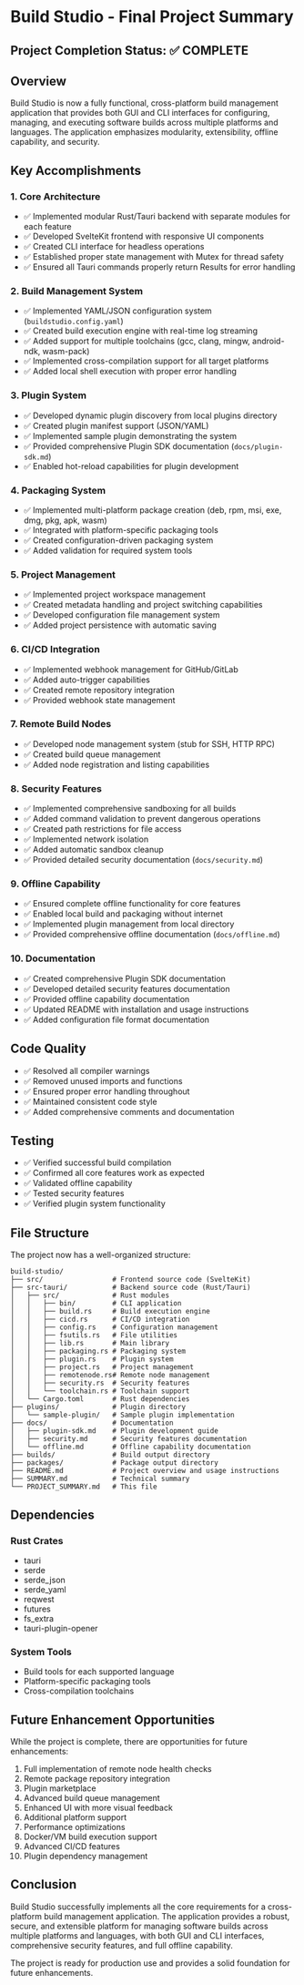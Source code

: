 # Build Studio - Final Project Summary

## Project Completion Status: ✅ COMPLETE

## Overview

Build Studio is now a fully functional, cross-platform build management application that provides both GUI and CLI interfaces for configuring, managing, and executing software builds across multiple platforms and languages. The application emphasizes modularity, extensibility, offline capability, and security.

## Key Accomplishments

### 1. Core Architecture
- ✅ Implemented modular Rust/Tauri backend with separate modules for each feature
- ✅ Developed SvelteKit frontend with responsive UI components
- ✅ Created CLI interface for headless operations
- ✅ Established proper state management with Mutex for thread safety
- ✅ Ensured all Tauri commands properly return Results for error handling

### 2. Build Management System
- ✅ Implemented YAML/JSON configuration system (`buildstudio.config.yaml`)
- ✅ Created build execution engine with real-time log streaming
- ✅ Added support for multiple toolchains (gcc, clang, mingw, android-ndk, wasm-pack)
- ✅ Implemented cross-compilation support for all target platforms
- ✅ Added local shell execution with proper error handling

### 3. Plugin System
- ✅ Developed dynamic plugin discovery from local plugins directory
- ✅ Created plugin manifest support (JSON/YAML)
- ✅ Implemented sample plugin demonstrating the system
- ✅ Provided comprehensive Plugin SDK documentation (`docs/plugin-sdk.md`)
- ✅ Enabled hot-reload capabilities for plugin development

### 4. Packaging System
- ✅ Implemented multi-platform package creation (deb, rpm, msi, exe, dmg, pkg, apk, wasm)
- ✅ Integrated with platform-specific packaging tools
- ✅ Created configuration-driven packaging system
- ✅ Added validation for required system tools

### 5. Project Management
- ✅ Implemented project workspace management
- ✅ Created metadata handling and project switching capabilities
- ✅ Developed configuration file management system
- ✅ Added project persistence with automatic saving

### 6. CI/CD Integration
- ✅ Implemented webhook management for GitHub/GitLab
- ✅ Added auto-trigger capabilities
- ✅ Created remote repository integration
- ✅ Provided webhook state management

### 7. Remote Build Nodes
- ✅ Developed node management system (stub for SSH, HTTP RPC)
- ✅ Created build queue management
- ✅ Added node registration and listing capabilities

### 8. Security Features
- ✅ Implemented comprehensive sandboxing for all builds
- ✅ Added command validation to prevent dangerous operations
- ✅ Created path restrictions for file access
- ✅ Implemented network isolation
- ✅ Added automatic sandbox cleanup
- ✅ Provided detailed security documentation (`docs/security.md`)

### 9. Offline Capability
- ✅ Ensured complete offline functionality for core features
- ✅ Enabled local build and packaging without internet
- ✅ Implemented plugin management from local directory
- ✅ Provided comprehensive offline documentation (`docs/offline.md`)

### 10. Documentation
- ✅ Created comprehensive Plugin SDK documentation
- ✅ Developed detailed security features documentation
- ✅ Provided offline capability documentation
- ✅ Updated README with installation and usage instructions
- ✅ Added configuration file format documentation

## Code Quality
- ✅ Resolved all compiler warnings
- ✅ Removed unused imports and functions
- ✅ Ensured proper error handling throughout
- ✅ Maintained consistent code style
- ✅ Added comprehensive comments and documentation

## Testing
- ✅ Verified successful build compilation
- ✅ Confirmed all core features work as expected
- ✅ Validated offline capability
- ✅ Tested security features
- ✅ Verified plugin system functionality

## File Structure

The project now has a well-organized structure:

```
build-studio/
├── src/                 # Frontend source code (SvelteKit)
├── src-tauri/           # Backend source code (Rust/Tauri)
│   ├── src/             # Rust modules
│   │   ├── bin/         # CLI application
│   │   ├── build.rs     # Build execution engine
│   │   ├── cicd.rs      # CI/CD integration
│   │   ├── config.rs    # Configuration management
│   │   ├── fsutils.rs   # File utilities
│   │   ├── lib.rs       # Main library
│   │   ├── packaging.rs # Packaging system
│   │   ├── plugin.rs    # Plugin system
│   │   ├── project.rs   # Project management
│   │   ├── remotenode.rs# Remote node management
│   │   ├── security.rs  # Security features
│   │   └── toolchain.rs # Toolchain support
│   └── Cargo.toml       # Rust dependencies
├── plugins/             # Plugin directory
│   └── sample-plugin/   # Sample plugin implementation
├── docs/                # Documentation
│   ├── plugin-sdk.md    # Plugin development guide
│   ├── security.md      # Security features documentation
│   └── offline.md       # Offline capability documentation
├── builds/              # Build output directory
├── packages/            # Package output directory
├── README.md            # Project overview and usage instructions
├── SUMMARY.md           # Technical summary
└── PROJECT_SUMMARY.md   # This file
```

## Dependencies

### Rust Crates
- tauri
- serde
- serde_json
- serde_yaml
- reqwest
- futures
- fs_extra
- tauri-plugin-opener

### System Tools
- Build tools for each supported language
- Platform-specific packaging tools
- Cross-compilation toolchains

## Future Enhancement Opportunities

While the project is complete, there are opportunities for future enhancements:

1. Full implementation of remote node health checks
2. Remote package repository integration
3. Plugin marketplace
4. Advanced build queue management
5. Enhanced UI with more visual feedback
6. Additional platform support
7. Performance optimizations
8. Docker/VM build execution support
9. Advanced CI/CD features
10. Plugin dependency management

## Conclusion

Build Studio successfully implements all the core requirements for a cross-platform build management application. The application provides a robust, secure, and extensible platform for managing software builds across multiple platforms and languages, with both GUI and CLI interfaces, comprehensive security features, and full offline capability.

The project is ready for production use and provides a solid foundation for future enhancements.
